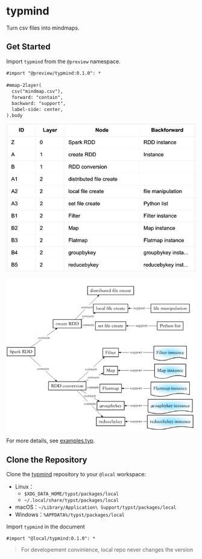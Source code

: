 # typmind

Turn csv files into mindmaps.

## Get Started

Import `typmind` from the `@preview` namespace.

```typst
#import "@preview/typmind:0.1.0": *

#mmap-2layer(
  csv("mindmap.csv"),
  forward: "contain",
  backward: "support",
  label-side: center,
).body
```

![csv](https://raw.githubusercontent.com/ivaquero/typmind/refs/heads/main/docs/csv.png)

![example](https://raw.githubusercontent.com/ivaquero/typmind/refs/heads/main/docs/mindmap.png)

For more details, see [examples.typ](https://github.com/ivaquero/typmind/blob/main/docs/example.typ).

## Clone the Repository

Clone the [typmind](https://github.com/ivaquero/typmind) repository to your `@local` workspace:

- Linux：
  - `$XDG_DATA_HOME/typst/packages/local`
  - `~/.local/share/typst/packages/local`
- macOS：`~/Library/Application\ Support/typst/packages/local`
- Windows：`%APPDATA%/typst/packages/local`

Import `typmind` in the document

```typst
#import "@local/typmind:0.1.0": *
```

> For developement convinience, local repo never changes the version
